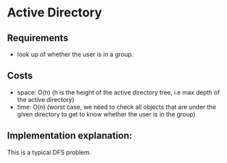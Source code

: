 # Active Directory

## Requirements

- look up of whether the user is in a group.

## Costs

- space: O(h) (h is the height of the active directory tree, i.e max depth of the active directory)
- time: O(n) (worst case, we need to check all objects that are under the given directory to get to know whether the user is in the group)

## Implementation explanation:

This is a typical DFS problem.
